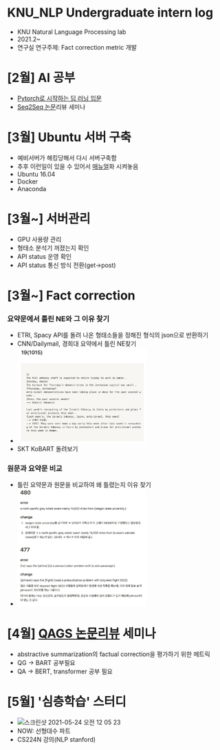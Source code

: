 # KNU_NLP Undergraduate intern log
- KNU Natural Language Processing lab 
- 2021.2~
- 연구실 연구주제: Fact correction metric 개발

# [2월] AI 공부
- [Pytorch로 시작하는 딥 러닝 입문](https://wikidocs.net/book/2788)
- [Seq2Seq 논문](seq2seq.pdf)리뷰 세미나

# [3월] Ubuntu 서버 구축

- 예비서버가 해킹당해서 다시 서버구축함
- 추후 이런일이 있을 수 있어서 [매뉴얼](https://www.notion.so/Ubuntu-16-04-server-0a8543df4cb141f986e7b09d181188f2)화 시켜놓음
- Ubuntu 16.04
- Docker
- Anaconda

# [3월~] 서버관리
- GPU 사용량 관리
- 형태소 분석기 꺼졌는지 확인
- API status 운영 확인
- API status 통신 방식 전환(get->post)

# [3월~] Fact correction
### 요약문에서 틀린 NE와 그 이유 찾기
- ETRI, Spacy API를 돌려 나온 형태소들을 정해진 형식의 json으로 반환하기
- CNN/Dailymail, 경희대 요약에서 틀린 NE찾기
- <img width="300" src = "NE.png">
- SKT KoBART 돌려보기

### 원문과 요약문 비교
- 틀린 요약문과 원문을 비교하여 왜 틀렸는지 이유 찾기
- <img width="300" src = "요약원문.png">

# [4월] [QAGS 논문리뷰](https://www.notion.so/Asking-and-Answering-Questions-to-Evaluate-the-Factual-Consistency-of-Summaries-9396ef72bfdb42c5a7303ac961923eda) 세미나
- abstractive summarization의 factual correction을 평가하기 위한 메트릭
- QG -> BART 공부필요
- QA -> BERT, transformer 공부 필요

# [5월] '심층학습' 스터디
- <img width="198" alt="스크린샷 2021-05-24 오전 12 05 23" src="https://user-images.githubusercontent.com/70755576/119265957-ca5e7f80-bc23-11eb-9998-c0026b5c6d1e.png">
- NOW: 선형대수 파트
- CS224N 강의(NLP stanford)
